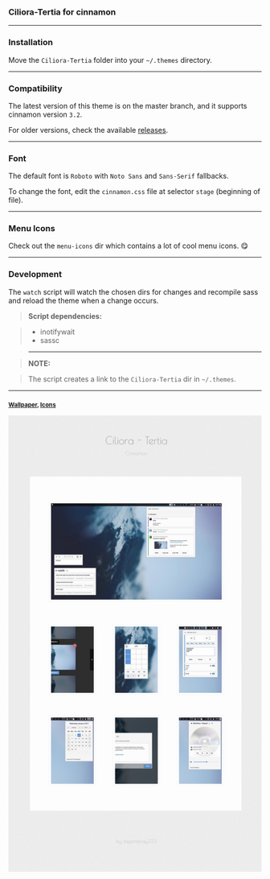 ### Ciliora-Tertia for cinnamon

---

### Installation

Move the `Ciliora-Tertia` folder into your `~/.themes` directory.

---

### Compatibility

The latest version of this theme is on the master branch, and it supports
cinnamon version `3.2`.

For older versions, check the available [releases](../../releases).

---

### Font

The default font is `Roboto` with `Noto Sans` and `Sans-Serif` fallbacks.  

To change the font, edit the `cinnamon.css` file at selector `stage`
(beginning of file).

---

### Menu Icons

Check out the `menu-icons` dir which contains a lot of cool menu icons. :yum:

---

### Development

The `watch` script will watch the chosen dirs for changes and
recompile sass and reload the theme when a change occurs.

> **Script dependencies:**

> * inotifywait
> * sassc

> ---  

> **NOTE:**  

> The script creates a link to the `Ciliora-Tertia` dir in `~/.themes`.

---

<b><sub> [Wallpaper](https://imgur.com/raHVKVk), [Icons](https://github.com/moka-project/moka-icon-theme)</sub></b>

![preview](preview.jpeg)
